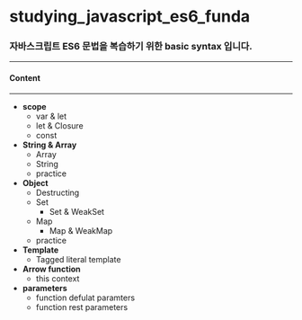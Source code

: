 # studying_javascript_es6_funda
### 자바스크립트 ES6 문법을 복습하기 위한 basic syntax 입니다.
---


#### Content
---
- __scope__
  - var & let
  - let & Closure
  - const
- __String & Array__
  - Array
  - String
  - practice
- __Object__
  - Destructing
  - Set
    - Set & WeakSet
  - Map
    - Map & WeakMap
  - practice
- __Template__
  - Tagged literal template
- __Arrow function__
  - this context
- __parameters__
  - function defulat paramters
  - function rest parameters